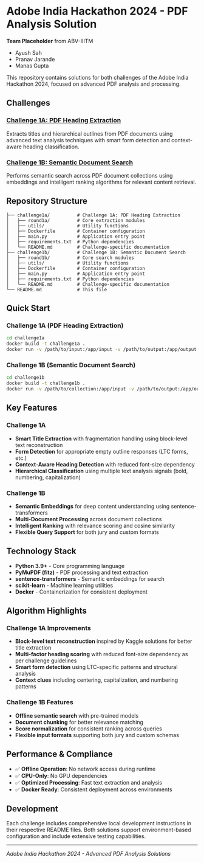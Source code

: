 # Adobe India Hackathon 2024 - PDF Analysis Solution

**Team Placeholder** from ABV-IIITM
- Ayush Sah
- Pranav Jarande  
- Manas Gupta

This repository contains solutions for both challenges of the Adobe India Hackathon 2024, focused on advanced PDF analysis and processing.

## Challenges

### [Challenge 1A: PDF Heading Extraction](./challenge1a/)
Extracts titles and hierarchical outlines from PDF documents using advanced text analysis techniques with smart form detection and context-aware heading classification.

### [Challenge 1B: Semantic Document Search](./challenge1b/)
Performs semantic search across PDF document collections using embeddings and intelligent ranking algorithms for relevant content retrieval.

## Repository Structure

```
├── challenge1a/          # Challenge 1A: PDF Heading Extraction
│   ├── round1a/          # Core extraction modules
│   ├── utils/            # Utility functions
│   ├── Dockerfile        # Container configuration
│   ├── main.py           # Application entry point
│   ├── requirements.txt  # Python dependencies
│   └── README.md         # Challenge-specific documentation
├── challenge1b/          # Challenge 1B: Semantic Document Search
│   ├── round1b/          # Core search modules
│   ├── utils/            # Utility functions
│   ├── Dockerfile        # Container configuration
│   ├── main.py           # Application entry point
│   ├── requirements.txt  # Python dependencies
│   └── README.md         # Challenge-specific documentation
└── README.md             # This file
```

## Quick Start

### Challenge 1A (PDF Heading Extraction)

```bash
cd challenge1a
docker build -t challenge1a .
docker run -v /path/to/input:/app/input -v /path/to/output:/app/output challenge1a
```

### Challenge 1B (Semantic Document Search)

```bash
cd challenge1b
docker build -t challenge1b .
docker run -v /path/to/collection:/app/input -v /path/to/output:/app/output challenge1b
```

## Key Features

### Challenge 1A
- **Smart Title Extraction** with fragmentation handling using block-level text reconstruction
- **Form Detection** for appropriate empty outline responses (LTC forms, etc.)
- **Context-Aware Heading Detection** with reduced font-size dependency
- **Hierarchical Classification** using multiple text analysis signals (bold, numbering, capitalization)

### Challenge 1B
- **Semantic Embeddings** for deep content understanding using sentence-transformers
- **Multi-Document Processing** across document collections
- **Intelligent Ranking** with relevance scoring and cosine similarity
- **Flexible Query Support** for both jury and custom formats

## Technology Stack

- **Python 3.9+** - Core programming language
- **PyMuPDF (fitz)** - PDF processing and text extraction
- **sentence-transformers** - Semantic embeddings for search
- **scikit-learn** - Machine learning utilities
- **Docker** - Containerization for consistent deployment

## Algorithm Highlights

### Challenge 1A Improvements
- **Block-level text reconstruction** inspired by Kaggle solutions for better title extraction
- **Multi-factor heading scoring** with reduced font-size dependency as per challenge guidelines
- **Smart form detection** using LTC-specific patterns and structural analysis
- **Context clues** including centering, capitalization, and numbering patterns

### Challenge 1B Features
- **Offline semantic search** with pre-trained models
- **Document chunking** for better relevance matching
- **Score normalization** for consistent ranking across queries
- **Flexible input formats** supporting both jury and custom schemas

## Performance & Compliance

- ✅ **Offline Operation**: No network access during runtime
- ✅ **CPU-Only**: No GPU dependencies  
- ✅ **Optimized Processing**: Fast text extraction and analysis
- ✅ **Docker Ready**: Consistent deployment across environments

## Development

Each challenge includes comprehensive local development instructions in their respective README files. Both solutions support environment-based configuration and include extensive testing capabilities.

---

*Adobe India Hackathon 2024 - Advanced PDF Analysis Solutions*